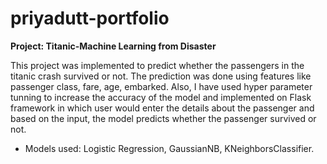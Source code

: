 # priyadutt-portfolio

**Project: Titanic-Machine Learning from Disaster**

This project was implemented to predict whether the passengers in the titanic crash survived or not. The prediction was done using features like passenger class, fare, age, embarked. Also, I have used hyper parameter tunning to increase the accuracy of the model and implemented on Flask framework in which user would enter the details about the passenger and based on the input, the model predicts whether the passenger survived or not.
* Models used: Logistic Regression, GaussianNB, KNeighborsClassifier.
